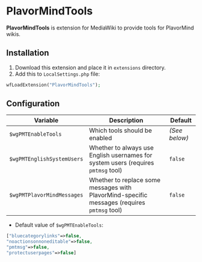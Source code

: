 # PlavorMindTools
**PlavorMindTools** is extension for MediaWiki to provide tools for PlavorMind wikis.
## Installation
1. Download this extension and place it in `extensions` directory.
1. Add this to `LocalSettings.php` file:
```php
wfLoadExtension("PlavorMindTools");
```
## Configuration
|Variable|Description|Default|
|-|-|-|
|`$wgPMTEnableTools`|Which tools should be enabled|_(See below)_|
|`$wgPMTEnglishSystemUsers`|Whether to always use English usernames for system users (requires `pmtmsg` tool)|`false`|
|`$wgPMTPlavorMindMessages`|Whether to replace some messages with PlavorMind-specific messages (requires `pmtmsg` tool)|`false`|
* Default value of `$wgPMTEnableTools`:
```php
["bluecategorylinks"=>false,
"noactionsonnoneditable"=>false,
"pmtmsg"=>false,
"protectuserpages"=>false]
```
